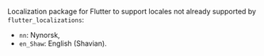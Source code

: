 Localization package for Flutter to support locales not already supported by `flutter_localizations`:
- `nn`: Nynorsk,
- `en_Shaw`: English (Shavian).
